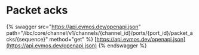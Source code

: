 # Packet acks

{% swagger src="https://api.evmos.dev/openapi.json" path="/ibc/core/channel/v1/channels/{channel_id}/ports/{port_id}/packet_acks/{sequence}" method="get" %}
[https://api.evmos.dev/openapi.json](https://api.evmos.dev/openapi.json)
{% endswagger %}
